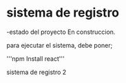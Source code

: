 <h1> sistema de registro</h1>

-estado del proyecto En construccion.

para ejecutar el sistema, debe poner;

'''npm Install react'''

sistema de registro 2













































